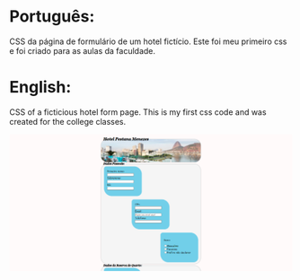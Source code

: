 # Português:
CSS da página de formulário de um hotel fictício. Este foi meu primeiro css e foi criado para as aulas da faculdade.

# English:
CSS of a ficticious hotel form page. This is my first css code and was created for the college classes.

![](https://github.com/vitorpestana94/HTML-CSS-Javascript/blob/main/Faculdade/Hotel/hotel_1.png)
